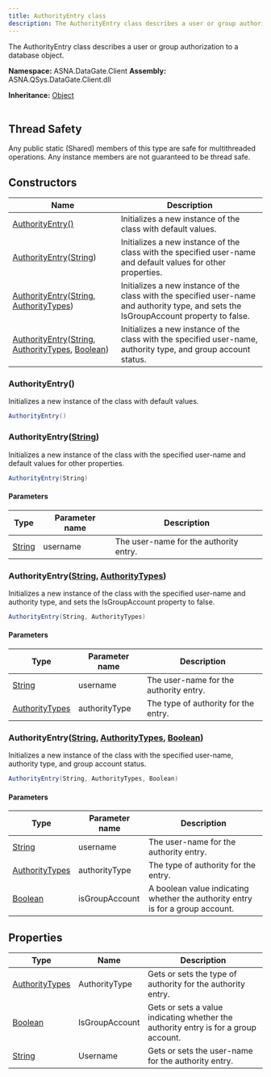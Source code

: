 ```yaml
---
title: AuthorityEntry class
description: The AuthorityEntry class describes a user or group authorization to a database object.
---
```


The AuthorityEntry class describes a user or group authorization to a database object.

**Namespace:** ASNA.DataGate.Client
**Assembly:** ASNA.QSys.DataGate.Client.dll

**Inheritance:** [Object](https://docs.microsoft.com/en-us/dotnet/api/system.object)
<br>
<br>
## Thread Safety

Any public static (Shared) members of this type are safe for multithreaded operations. Any instance members are not guaranteed to be thread safe.


## Constructors

| Name | Description |
| --- | --- |
| [AuthorityEntry()](#authorityentry) | Initializes a new instance of the  class with default values.
| [AuthorityEntry](#authorityentrystring)([String](https://docs.microsoft.com/en-us/dotnet/api/system.string)) | Initializes a new instance of the  class with the specified user-name and default values for other properties.
| [AuthorityEntry](#authorityentrystring-authoritytypes)([String](https://docs.microsoft.com/en-us/dotnet/api/system.string), [AuthorityTypes](/reference/datagate/datagate-common/authority-types.html)) | Initializes a new instance of the  class with the specified user-name and authority type, and sets the IsGroupAccount property to false.
| [AuthorityEntry](#authorityentrystring-authoritytypes-boolean)([String](https://docs.microsoft.com/en-us/dotnet/api/system.string), [AuthorityTypes](/reference/datagate/datagate-common/authority-types.html), [Boolean](https://docs.microsoft.com/en-us/dotnet/api/system.boolean)) | Initializes a new instance of the  class with the specified user-name, authority type, and group account status.

### AuthorityEntry()

Initializes a new instance of the  class with default values.

```cs
AuthorityEntry()
```

### AuthorityEntry([String](https://docs.microsoft.com/en-us/dotnet/api/system.string))

Initializes a new instance of the  class with the specified user-name and default values for other properties.

```cs
AuthorityEntry(String)
```

#### Parameters

| Type | Parameter name | Description
| --- | --- | ---
| [String](https://docs.microsoft.com/en-us/dotnet/api/system.string) | username | The user-name for the authority entry.

### AuthorityEntry([String](https://docs.microsoft.com/en-us/dotnet/api/system.string), [AuthorityTypes](/reference/datagate/datagate-common/authority-types.html))

Initializes a new instance of the  class with the specified user-name and authority type, and sets the IsGroupAccount property to false.

```cs
AuthorityEntry(String, AuthorityTypes)
```

#### Parameters

| Type | Parameter name | Description
| --- | --- | ---
| [String](https://docs.microsoft.com/en-us/dotnet/api/system.string) | username | The user-name for the authority entry.
| [AuthorityTypes](/reference/datagate/datagate-common/authority-types.html) | authorityType | The type of authority for the entry.

### AuthorityEntry([String](https://docs.microsoft.com/en-us/dotnet/api/system.string), [AuthorityTypes](/reference/datagate/datagate-common/authority-types.html), [Boolean](https://docs.microsoft.com/en-us/dotnet/api/system.boolean))

Initializes a new instance of the  class with the specified user-name, authority type, and group account status.

```cs
AuthorityEntry(String, AuthorityTypes, Boolean)
```

#### Parameters

| Type | Parameter name | Description
| --- | --- | ---
| [String](https://docs.microsoft.com/en-us/dotnet/api/system.string) | username | The user-name for the authority entry.
| [AuthorityTypes](/reference/datagate/datagate-common/authority-types.html) | authorityType | The type of authority for the entry.
| [Boolean](https://docs.microsoft.com/en-us/dotnet/api/system.boolean) | isGroupAccount | A boolean value indicating whether the authority entry is for a group account.

## Properties

| Type | Name | Description
| --- | --- | --- 
| [AuthorityTypes](/reference/datagate/datagate-common/authority-types.html) | AuthorityType | Gets or sets the type of authority for the authority entry. |
| [Boolean](https://docs.microsoft.com/en-us/dotnet/api/system.boolean) | IsGroupAccount | Gets or sets a value indicating whether the authority entry is for a group account. |
| [String](https://learn.microsoft.com/en-us/dotnet/api/system.string?view=net-8.0) | Username | Gets or sets the user-name for the authority entry. |

